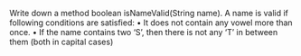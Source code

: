  Write down a method boolean isNameValid(String  name).
A name is valid if following conditions are satisfied:
• It does not contain any vowel more than once.
• If the name contains two ‘S’, then there is not any ‘T’ in between them (both in capital cases)
